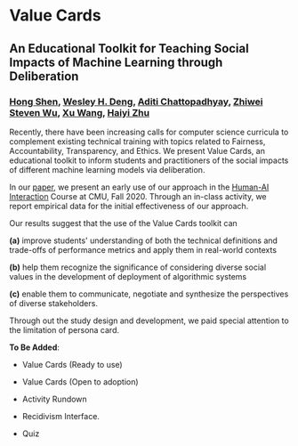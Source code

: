 # Value Cards

## An Educational Toolkit for Teaching Social Impacts of Machine Learning through Deliberation

### [Hong Shen](https://www.andrew.cmu.edu/user//hongs/), [Wesley H. Deng](https://www.wesleydeng.com/), [Aditi Chattopadhyay](https://www.linkedin.com/in/aditi-chattopadhyay/), [Zhiwei Steven Wu](https://zstevenwu.com/), [Xu Wang](http://www.cs.cmu.edu/~xuwang/), [Haiyi Zhu](https://haiyizhu.com/)


Recently, there have been increasing calls for computer science curricula to complement existing technical training with topics related to Fairness, Accountability, Transparency, and Ethics. We present Value Cards, an educational toolkit to inform students and practitioners of the social impacts of different machine learning models via deliberation. 

In our [paper](https://arxiv.org/abs/2010.11411), we present an early use of our approach in the [Human-AI Interaction](https://haiicmu.github.io/) Course at CMU, Fall 2020. Through an in-class activity, we report empirical data for the initial effectiveness of our approach. 

Our results suggest that the use of the Value Cards toolkit can

**(a)** improve students' understanding of both the technical definitions and trade-offs of performance metrics and apply them in real-world contexts 

**(b)** help them recognize the significance of considering diverse social values in the development of deployment of algorithmic systems

**(c)** enable them to communicate, negotiate and synthesize the perspectives of diverse stakeholders.

Through out the study design and development, we paid special attention to the limitation of persona card.

**To Be Added**:

- Value Cards (Ready to use)

- Value Cards (Open to adoption)

- Activity Rundown

- Recidivism Interface.

- Quiz
